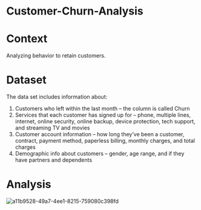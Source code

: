 # Customer-Churn-Analysis
# Context
Analyzing behavior to retain customers.
# Dataset
The data set includes information about:
   1. Customers who left within the last month – the column is called Churn
   2. Services that each customer has signed up for – phone, multiple lines, internet, online security, online backup, device protection, tech support, and streaming TV and movies
   3. Customer account information – how long they’ve been a customer, contract, payment method, paperless billing, monthly charges, and total charges
   4. Demographic info about customers – gender, age range, and if they have partners and dependents
# Analysis 

![a11b9528-49a7-4ee1-8215-759080c398fd](https://github.com/Minaaa01/Customer-Churn-Analysis/assets/109883250/c274ca6e-48e2-46e5-ba9f-1324be0432e9)
